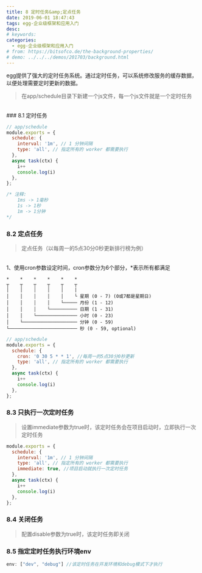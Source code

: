 ```yaml
---
title: 8 定时任务&amp;定点任务
date: 2019-06-01 18:47:43
tags: egg-企业级框架和应用入门
desc: 
# keywords: 
categories:
  - egg-企业级框架和应用入门
# from: https://bitsofco.de/the-background-properties/
# demo: ../../../demos/201703/background.html
---
```


egg提供了强大的定时任务系统。通过定时任务，可以系统修改服务的缓存数据，以便处理需要定时更新的数据。

> 在app/schedule目录下新建一个js文件，每一个js文件就是一个定时任务

<br />
<a name="36b451f3"></a>
### 8.1 定时任务

```javascript
// app/schedule
module.exports = {
  schedule: {
    interval: '1m', // 1 分钟间隔
    type: 'all', // 指定所有的 worker 都需要执行
  },
  async task(ctx) {
    i++
    console.log(i)
  },
};

/* 注释:
	1ms -> 1毫秒
	1s -> 1秒
	1m -> 1分钟
*/
```



<a name="ba278434"></a>
### 8.2 定点任务
> 定点任务（以每周一的5点30分0秒更新排行榜为例）

<br />1、使用cron参数设定时间，cron参数分为6个部分，*表示所有都满足

```
*    *    *    *    *    *
┬    ┬    ┬    ┬    ┬    ┬
│    │    │    │    │    |
│    │    │    │    │    └ 星期 (0 - 7) (0或7都是星期日)
│    │    │    │    └───── 月份 (1 - 12)
│    │    │    └────────── 日期 (1 - 31)
│    │    └─────────────── 小时 (0 - 23)
│    └──────────────────── 分钟 (0 - 59)
└───────────────────────── 秒 (0 - 59, optional)
```


```javascript
// app/schedule
module.exports = {
  schedule: {
    cron: '0 30 5 * * 1', //每周一的5点30分0秒更新
    type: 'all', // 指定所有的 worker 都需要执行
  },
  async task(ctx) {
    i++
    console.log(i)
  },
};
```

<a name="742ddded"></a>
### 8.3 只执行一次定时任务

> 设置immediate参数为true时，该定时任务会在项目启动时，立即执行一次定时任务


```javascript
module.exports = {
  schedule: {
    interval: '1m', // 1 分钟间隔
    type: 'all', // 指定所有的 worker 都需要执行
    immediate: true, //项目启动就执行一次定时任务
  },
  async task(ctx) {
    i++
    console.log(i)
  },
};
```

<a name="881aa06e"></a>
### 8.4 关闭任务
> 配置disable参数为true时，该定时任务即关闭

<a name="f2eb6a31"></a>
### 8.5 指定定时任务执行环境env
```javascript
env: ["dev", "debug"] //该定时任务在开发环境和debug模式下才执行
```

